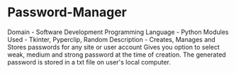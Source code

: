 # Password-Manager
Domain - Software Development
Programming Language - Python
Modules Used - Tkinter, Pyperclip, Random
Description - Creates, Manages and Stores passwords for any site or user account
              Gives you option to select weak, medium and strong password at the time of creation.
              The generated password is stored in a txt file on user's local computer.
